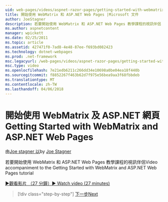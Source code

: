 ```yaml
---
uid: web-pages/videos/aspnet-razor-pages/getting-started-with-webmatrix-and-aspnet-web-pages
title: 開始使用 WebMatrix 和 ASP.NET Web Pages |Microsoft 文件
author: JoeStagner
description: 若要開始使用 WebMatrix 和 ASP.NET Web Pages 教學課程的視訊伴侶
ms.author: aspnetcontent
manager: wpickett
ms.date: 02/25/2011
ms.topic: article
ms.assetid: 427471f0-7ad8-4e48-87ee-f693bd082423
ms.technology: dotnet-webpages
ms.prod: .net-framework
msc.legacyurl: /web-pages/videos/aspnet-razor-pages/getting-started-with-webmatrix-and-aspnet-web-pages
msc.type: video
ms.openlocfilehash: 7e21edb6211c266dd34e10698a0be04ea18f440b
ms.sourcegitcommit: f8852267f463b62d7f975e56bea9aa3f68fbbdeb
ms.translationtype: MT
ms.contentlocale: zh-TW
ms.lasthandoff: 04/06/2018
---
```

<a name="getting-started-with-webmatrix-and-aspnet-web-pages"></a><span data-ttu-id="00ee2-103">開始使用 WebMatrix 及 ASP.NET 網頁</span><span class="sxs-lookup"><span data-stu-id="00ee2-103">Getting Started with WebMatrix and ASP.NET Web Pages</span></span>
====================
<span data-ttu-id="00ee2-104">由[Joe stagner 以](https://github.com/JoeStagner)</span><span class="sxs-lookup"><span data-stu-id="00ee2-104">by [Joe Stagner](https://github.com/JoeStagner)</span></span>

<span data-ttu-id="00ee2-105">若要開始使用 WebMatrix 和 ASP.NET Web Pages 教學課程的視訊伴侶</span><span class="sxs-lookup"><span data-stu-id="00ee2-105">Video accompaniment to the Getting Started with WebMatrix and ASP.NET Web Pages tutorial</span></span>

[<span data-ttu-id="00ee2-106">&#9654;觀看影片 （27 分鐘）</span><span class="sxs-lookup"><span data-stu-id="00ee2-106">&#9654; Watch video (27 minutes)</span></span>](https://channel9.msdn.com/Blogs/ASP-NET-Site-Videos/getting-started-with-webmatrix-and-aspnet-web-pages)

> [!div class="step-by-step"]
> [<span data-ttu-id="00ee2-107">下一步</span><span class="sxs-lookup"><span data-stu-id="00ee2-107">Next</span></span>](introduction-to-aspnet-web-programming-using-the-razor-syntax.md)
